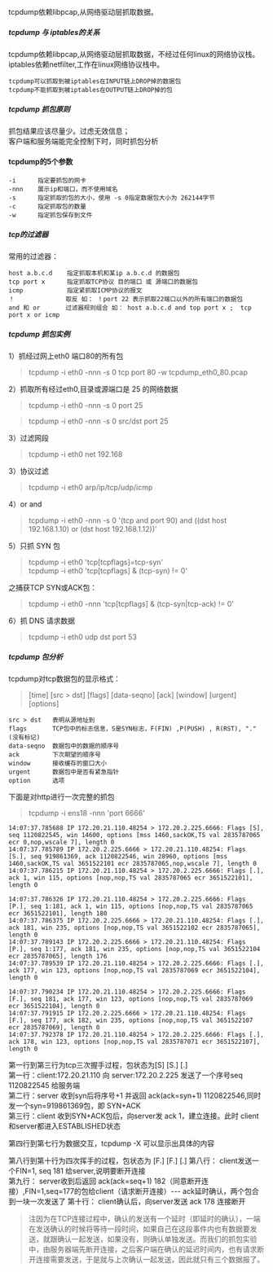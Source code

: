 tcpdump依赖libpcap,从网络驱动层抓取数据。

##### tcpdump 与 iptables的关系
tcpdump依赖libpcap,从网络驱动层抓取数据，不经过任何linux的网络协议栈。iptables依赖netfilter,工作在linux网络协议栈中。

    tcpdump可以抓取到被iptables在INPUT链上DROP掉的数据包
    tcpdump不能抓取到被iptables在OUTPUT链上DROP掉的包

##### tcpdump 抓包原则
抓包结果应该尽量少。过虑无效信息；  
客户端和服务端能完全控制下时，同时抓包分析  

#### tcpdump的5个参数

    -i      指定要抓包的网卡
    -nnn    展示ip和端口，而不使用域名
    -s      指定抓取的包的大小，使用 -s 0指定数据包大小为 262144字节
    -c      指定抓取包的数量
    -w      指定抓包保存到文件

##### tcp的过滤器
常用的过滤器：

    host a.b.c.d    指定抓取本机和某ip a.b.c.d 的数据包
    tcp port x      指定抓取TCP协议 目的端口 或 源端口的数据包
    icmp            指定紧抓取ICMP协议的报文
    ！              取反 如： ！port 22 表示抓取22端口以外的所有端口的数据包
    and 和 or       过滤器规则组合 如： host a.b.c.d and top port x ;  tcp port x or icmp


##### tcpdump 抓包实例
1）抓经过网上eth0 端口80的所有包
> tcpdump -i eth0 -nnn  -s 0 tcp port 80 -w tcpdump_eth0_80.pcap

2）抓取所有经过eth0,目录或源端口是 25 的网络数据
> tcpdump -i eth0 -nnn -s 0 port 25

> tcpdump -i eth0 -nnn -s 0 src/dst port 25


3）过滤网段
> tcpdump -i eth0 net 192.168

3）协议过滤
> tcpdump -i eth0 arp/ip/tcp/udp/icmp

4）or  and
> tcpdump -i eth0 -nnn -s 0 '(tcp and port 90) and ((dst host 192.168.1.10) or (dst host 192.168.1.12))' 

5）只抓 SYN 包
> tcpdump -i eth0 'tcp[tcpflags]=tcp-syn'   
> tcpdump -i eth0 'tcp[tcpflags] & (tcp-syn) != 0'

之捕获TCP SYN或ACK包：
> tcpdump -i eth0 -nnn 'tcp[tcpflags] & (tcp-syn|tcp-ack) != 0'

6）抓 DNS 请求数据
> tcpdump -i eth0 udp dst port 53



##### tcpdump 包分析
tcpdump对tcp数据包的显示格式：
> [time] [src > dst] [flags] [data-seqno] [ack] [window] [urgent] [options]

    src > dst   表明从源地址到
    flags       TCP包中的标志信息，S是SYN标志，F(FIN) ,P(PUSH) , R(RST), "."(没有标记)
    data-seqno  数据包中的数据的顺序号
    ack         下次期望的顺序号
    window      接收缓存的窗口大小
    urgent      数据包中是否有紧急指针
    option      选项

下面是对http进行一次完整的抓包
> tcpdump -i ens18 -nnn 'port 6666'
```
14:07:37.785688 IP 172.20.21.110.48254 > 172.20.2.225.6666: Flags [S], seq 1120822545, win 14600, options [mss 1460,sackOK,TS val 2835787065 ecr 0,nop,wscale 7], length 0
14:07:37.785789 IP 172.20.2.225.6666 > 172.20.21.110.48254: Flags [S.], seq 919861369, ack 1120822546, win 28960, options [mss 1460,sackOK,TS val 3651522101 ecr 2835787065,nop,wscale 7], length 0
14:07:37.786215 IP 172.20.21.110.48254 > 172.20.2.225.6666: Flags [.], ack 1, win 115, options [nop,nop,TS val 2835787065 ecr 3651522101], length 0

14:07:37.786326 IP 172.20.21.110.48254 > 172.20.2.225.6666: Flags [P.], seq 1:181, ack 1, win 115, options [nop,nop,TS val 2835787065 ecr 3651522101], length 180
14:07:37.786375 IP 172.20.2.225.6666 > 172.20.21.110.48254: Flags [.], ack 181, win 235, options [nop,nop,TS val 3651522102 ecr 2835787065], length 0
14:07:37.789143 IP 172.20.2.225.6666 > 172.20.21.110.48254: Flags [P.], seq 1:177, ack 181, win 235, options [nop,nop,TS val 3651522104 ecr 2835787065], length 176
14:07:37.789539 IP 172.20.21.110.48254 > 172.20.2.225.6666: Flags [.], ack 177, win 123, options [nop,nop,TS val 2835787069 ecr 3651522104], length 0

14:07:37.790234 IP 172.20.21.110.48254 > 172.20.2.225.6666: Flags [F.], seq 181, ack 177, win 123, options [nop,nop,TS val 2835787069 ecr 3651522104], length 0
14:07:37.791915 IP 172.20.2.225.6666 > 172.20.21.110.48254: Flags [F.], seq 177, ack 182, win 235, options [nop,nop,TS val 3651522107 ecr 2835787069], length 0
14:07:37.792378 IP 172.20.21.110.48254 > 172.20.2.225.6666: Flags [.], ack 178, win 123, options [nop,nop,TS val 2835787071 ecr 3651522107], length 0
```
第一行到第三行为tcp三次握手过程，包状态为[S] [S.] [.]   
第一行：client:172.20.21.110 向 server:172.20.2.225 发送了一个序号seq 1120822545 给服务端  
第二行：server 收到syn后将序号+1 并返回 ack(ack=syn+1) 1120822546,同时发一个syn=919861369包，即 SYN+ACK  
第三行：client 收到SYN+ACK包后，向server发 ack 1，建立连接。此时 client和server都进入ESTABLISHED状态  

第四行到第七行为数据交互，tcpdump -X 可以显示出具体的内容  

第八行到第十行为四次挥手的过程，包状态为 [F.] [F.] [.]
第八行： client发送一个FIN=1, seq 181 给server,说明要断开连接  
第九行： server收到后返回 ack(ack=seq+1) 182（同意断开连接）,FIN=1,seq=177的包给client（请求断开连接）--- ack延时确认，两个包合到一块一次发送了
第十行： client确认后，向server发送 ack 178 连接断开  
> 注因为在TCP连接过程中，确认的发送有一个延时（即延时的确认），一端在发送确认的时候将等待一段时间，如果自己在这段事件内也有数据要发送，就跟确认一起发送，如果没有，则确认单独发送。而我们的抓包实验中，由服务器端先断开连接，之后客户端在确认的延迟时间内，也有请求断开连接需要发送，于是就与上次确认一起发送，因此就只有三个数据报了。
